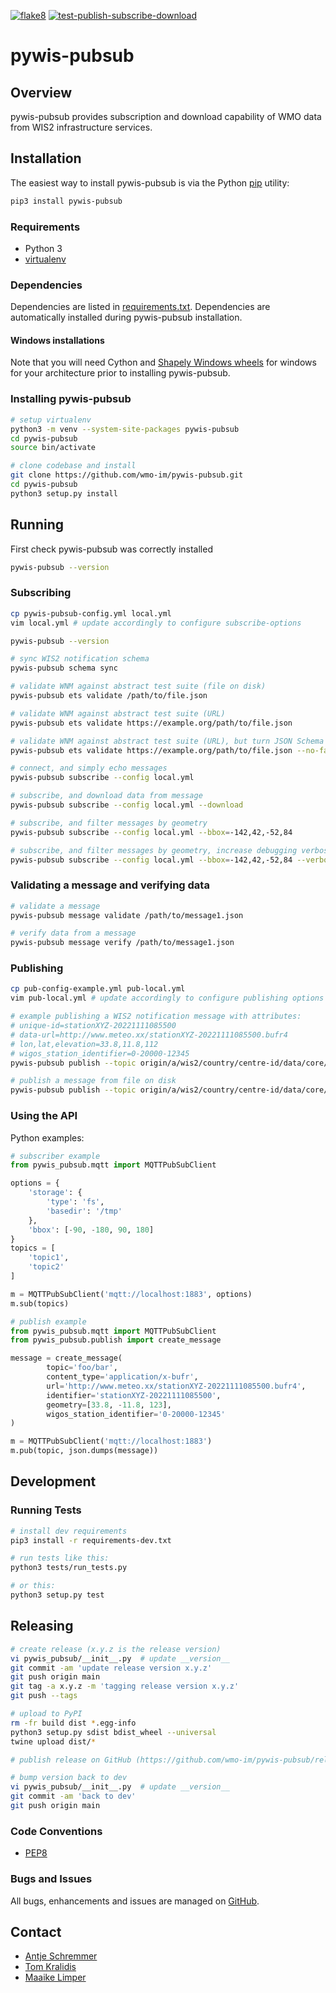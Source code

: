 [![flake8](https://github.com/wmo-im/pywis-pubsub/workflows/flake8/badge.svg)](https://github.com/wmo-im/pywis-pubsub/actions)
[![test-publish-subscribe-download](https://github.com/wmo-im/pywis-pubsub/workflows/test-publish-subscribe-download/badge.svg)](https://github.com/wmo-im/pywis-pubsub/actions)

# pywis-pubsub

## Overview

pywis-pubsub provides subscription and download capability of WMO data from WIS2
infrastructure services.

## Installation

The easiest way to install pywis-pubsub is via the Python [pip](https://pip.pypa.io)
utility:

```bash
pip3 install pywis-pubsub
```

### Requirements
- Python 3
- [virtualenv](https://virtualenv.pypa.io)

### Dependencies
Dependencies are listed in [requirements.txt](requirements.txt). Dependencies
are automatically installed during pywis-pubsub installation.

#### Windows installations
Note that you will need Cython and [Shapely Windows wheels](https://pypi.org/project/shapely/#files) for windows for your architecture
prior to installing pywis-pubsub.


### Installing pywis-pubsub

```bash
# setup virtualenv
python3 -m venv --system-site-packages pywis-pubsub
cd pywis-pubsub
source bin/activate

# clone codebase and install
git clone https://github.com/wmo-im/pywis-pubsub.git
cd pywis-pubsub
python3 setup.py install
```

## Running

First check pywis-pubsub was correctly installed

```bash
pywis-pubsub --version
```

### Subscribing

```bash
cp pywis-pubsub-config.yml local.yml
vim local.yml # update accordingly to configure subscribe-options

pywis-pubsub --version

# sync WIS2 notification schema
pywis-pubsub schema sync

# validate WNM against abstract test suite (file on disk)
pywis-pubsub ets validate /path/to/file.json

# validate WNM against abstract test suite (URL)
pywis-pubsub ets validate https://example.org/path/to/file.json

# validate WNM against abstract test suite (URL), but turn JSON Schema validation off
pywis-pubsub ets validate https://example.org/path/to/file.json --no-fail-on-schema-validation

# connect, and simply echo messages
pywis-pubsub subscribe --config local.yml

# subscribe, and download data from message
pywis-pubsub subscribe --config local.yml --download

# subscribe, and filter messages by geometry
pywis-pubsub subscribe --config local.yml --bbox=-142,42,-52,84

# subscribe, and filter messages by geometry, increase debugging verbosity
pywis-pubsub subscribe --config local.yml --bbox=-142,42,-52,84 --verbosity=DEBUG
```

### Validating a message and verifying data

```bash
# validate a message
pywis-pubsub message validate /path/to/message1.json

# verify data from a message
pywis-pubsub message verify /path/to/message1.json
```

### Publishing

```bash
cp pub-config-example.yml pub-local.yml
vim pub-local.yml # update accordingly to configure publishing options

# example publishing a WIS2 notification message with attributes: 
# unique-id=stationXYZ-20221111085500 
# data-url=http://www.meteo.xx/stationXYZ-20221111085500.bufr4 
# lon,lat,elevation=33.8,11.8,112
# wigos_station_identifier=0-20000-12345
pywis-pubsub publish --topic origin/a/wis2/country/centre-id/data/core/weather --config pub-local.yml -i stationXYZ-20221111085500 -u https://example.org/stationXYZ-20221111085500.bufr4 -g 33.8,-11.8,8.112 -w 0-20000-12345

# publish a message from file on disk
pywis-pubsub publish --topic origin/a/wis2/country/centre-id/data/core/weather --config pub-local.yml --file my_message.json
```

### Using the API

Python examples:

```python
# subscriber example
from pywis_pubsub.mqtt import MQTTPubSubClient

options = {
    'storage': {
        'type': 'fs',
        'basedir': '/tmp'
    },
    'bbox': [-90, -180, 90, 180]
}
topics = [
    'topic1',
    'topic2'
]

m = MQTTPubSubClient('mqtt://localhost:1883', options)
m.sub(topics)
```

```python
# publish example
from pywis_pubsub.mqtt import MQTTPubSubClient
from pywis_pubsub.publish import create_message

message = create_message(
        topic='foo/bar',
        content_type='application/x-bufr',
        url='http://www.meteo.xx/stationXYZ-20221111085500.bufr4', 
        identifier='stationXYZ-20221111085500', 
        geometry=[33.8, -11.8, 123],
        wigos_station_identifier='0-20000-12345'
)

m = MQTTPubSubClient('mqtt://localhost:1883')
m.pub(topic, json.dumps(message))
```

## Development

### Running Tests

```bash
# install dev requirements
pip3 install -r requirements-dev.txt

# run tests like this:
python3 tests/run_tests.py

# or this:
python3 setup.py test
```

## Releasing

```bash
# create release (x.y.z is the release version)
vi pywis_pubsub/__init__.py  # update __version__
git commit -am 'update release version x.y.z'
git push origin main
git tag -a x.y.z -m 'tagging release version x.y.z'
git push --tags

# upload to PyPI
rm -fr build dist *.egg-info
python3 setup.py sdist bdist_wheel --universal
twine upload dist/*

# publish release on GitHub (https://github.com/wmo-im/pywis-pubsub/releases/new)

# bump version back to dev
vi pywis_pubsub/__init__.py  # update __version__
git commit -am 'back to dev'
git push origin main
```

### Code Conventions

* [PEP8](https://www.python.org/dev/peps/pep-0008)

### Bugs and Issues

All bugs, enhancements and issues are managed on [GitHub](https://github.com/wmo-im/pywis-pubsub/issues).

## Contact

* [Antje Schremmer](https://github.com/antje-s)
* [Tom Kralidis](https://github.com/tomkralidis)
* [Maaike Limper](https://github.com/maaikelimper)
